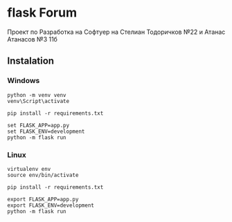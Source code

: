 # flask Forum

Проект по Разработка на Софтуер на Стелиан Тодоричков №22 и Атанас Атанасов №3 11б

## Instalation

### Windows
```
python -m venv venv
venv\Script\activate

pip install -r requirements.txt

set FLASK_APP=app.py
set FLASK_ENV=development
python -m flask run
```

### Linux
```
virtualenv env
source env/bin/activate

pip install -r requirements.txt

export FLASK_APP=app.py
export FLASK_ENV=development
python -m flask run
```
